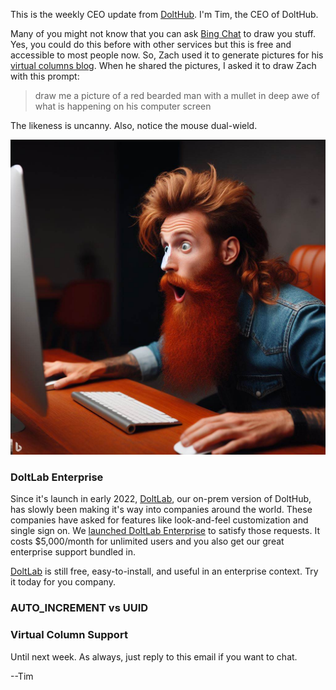 This is the weekly CEO update from [DoltHub](https://www.dolthub.com/). I'm Tim, the CEO of DoltHub. 

Many of you might not know that you can ask [Bing Chat](https://www.bing.com/search?form=MY0291&OCID=MY0291&q=Bing+AI&showconv=1) to draw you stuff. Yes, you could do this before with other services but this is free and accessible to most people now. So, Zach used it to generate pictures for his [virtual columns blog](https://www.dolthub.com/blog/2023-11-03-virtual-columns/). When he shared the pictures, I asked it to draw Zach with this prompt:

> draw me a picture of a red bearded man with a mullet in deep awe of what is happening on his computer screen

The likeness is uncanny. Also, notice the mouse dual-wield.

![Zach](../images/zach-dall-e.png)

### DoltLab Enterprise

Since it's launch in early 2022, [DoltLab](https://docs.dolthub.com/products/doltlab), our on-prem version of DoltHub, has slowly been making it's way into companies around the world. These companies have asked for features like look-and-feel customization and single sign on. We [launched DoltLab Enterprise](https://www.dolthub.com/blog/2023-10-30-announcing-doltlab-enterprise/) to satisfy those requests. It costs $5,000/month for unlimited users and you also get our great enterprise support bundled in.

[DoltLab](https://docs.dolthub.com/products/doltlab) is still free, easy-to-install, and useful in an enterprise context. Try it today for you company.

### AUTO_INCREMENT vs UUID



### Virtual Column Support



Until next week. As always, just reply to this email if you want to chat.

--Tim